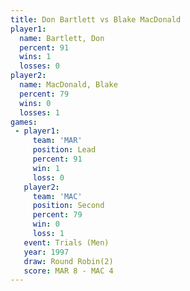 ```yaml
---
title: Don Bartlett vs Blake MacDonald
player1:                
  name: Bartlett, Don   
  percent: 91           
  wins: 1               
  losses: 0             
player2:                
  name: MacDonald, Blake
  percent: 79           
  wins: 0               
  losses: 1             
games:
 - player1:        
     team: 'MAR'   
     position: Lead
     percent: 91   
     win: 1        
     loss: 0       
   player2:          
     team: 'MAC'     
     position: Second
     percent: 79     
     win: 0          
     loss: 1         
   event: Trials (Men) 
   year: 1997          
   draw: Round Robin(2)
   score: MAR 8 - MAC 4
---
```

